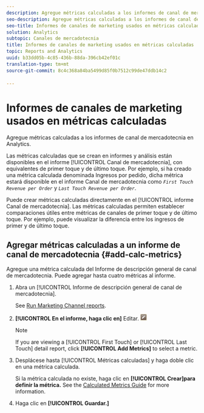 ```yaml
---
description: Agregue métricas calculadas a los informes de canal de mercadotecnia en Analytics.
seo-description: Agregue métricas calculadas a los informes de canal de mercadotecnia en Analytics.
seo-title: Informes de canales de marketing usados en métricas calculadas
solution: Analytics
subtopic: Canales de mercadotecnia
title: Informes de canales de marketing usados en métricas calculadas
topic: Reports and Analytics
uuid: b33dd05b-4c85-436b-88da-396cb42ef01c
translation-type: tm+mt
source-git-commit: 8c4c368a84ba5499d85f0b7512c99de47ddb14c2

---
```



# Informes de canales de marketing usados en métricas calculadas

Agregue métricas calculadas a los informes de canal de mercadotecnia en Analytics.

Las métricas calculadas que se crean en informes y análisis están disponibles en el informe [!UICONTROL Canal de mercadotecnia], con equivalentes de primer toque y de último toque. Por ejemplo, si ha creado una métrica calculada denominada Ingresos por pedido, dicha métrica estará disponible en el informe Canal de mercadotecnia como *`First Touch Revenue per Order`* y *`Last Touch Revenue per Order`*.

Puede crear métricas calculadas directamente en el [!UICONTROL informe Canal de mercadotecnia]. Las métricas calculadas permiten establecer comparaciones útiles entre métricas de canales de primer toque y de último toque. Por ejemplo, puede visualizar la diferencia entre los ingresos de primer y de último toque.

## Agregar métricas calculadas a un informe de canal de mercadotecnia {#add-calc-metrics}

Agregue una métrica calculada del Informe de descripción general de canal de mercadotecnia. Puede agregar hasta cuatro métricas al informe.

1. Abra un [!UICONTROL Informe de descripción general de canal de mercadotecnia].

   See [Run Marketing Channel reports](/help/components/c-marketing-channels/t-reports-sc.md).

1. **[!UICONTROL En el informe, haga clic en]** Editar. ![](assets/metric_edit_icon.png)

   >[!NOTE]
   >
   >If you are viewing a [!UICONTROL First Touch] or [!UICONTROL Last Touch] detail report, click **[!UICONTROL Add Metrics]** to select a metric.

1. Desplácese hasta [!UICONTROL Métricas calculadas] y haga doble clic en una métrica calculada.

   Si la métrica calculada no existe, haga clic en **[!UICONTROL Crear]para definir la métrica.** See the [Calculated Metrics Guide](https://marketing.adobe.com/resources/help/en_US/analytics/calcmetrics/) for more information.
1. Haga clic en **[!UICONTROL Guardar.]**
